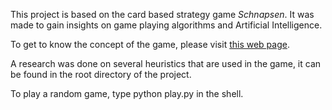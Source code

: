 This project is based on the card based strategy game _Schnapsen_. It was made to gain insights on game playing algorithms and Artificial Intelligence.

To get to know the concept of the game, please visit [this web page](https://www.pagat.com/marriage/schnaps.html).

A research was done on several heuristics that are used in the game, it can be found in the root directory of the project.

To play a random game, type python play.py in the shell.
